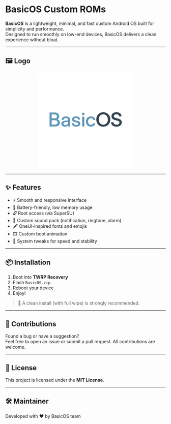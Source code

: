 # BasicOS Custom ROMs

**BasicOS** is a lightweight, minimal, and fast custom Android OS built for simplicity and performance.  
Designed to run smoothly on low-end devices, BasicOS delivers a clean experience without bloat.

---

## 🖼️ Logo

<p align="center">
  <img src="BasicOSLogo.png" alt="BasicOS Logo" width="300"/>
</p>

---

## ✨ Features

- ⚡ Smooth and responsive interface
- 🔋 Battery-friendly, low memory usage
- 🔓 Root access (via SuperSU)
- 🎵 Custom sound pack (notification, ringtone, alarm)
- 🖋️ OneUI-inspired fonts and emojis
- 🎞️ Custom boot animation
- 🧠 System tweaks for speed and stability

---

## 📦 Installation

1. Boot into **TWRP Recovery**
2. Flash `BasicOS.zip`
3. Reboot your device
4. Enjoy!

> 🔹 A clean install (with full wipe) is strongly recommended.

---

## 🤝 Contributions

Found a bug or have a suggestion?  
Feel free to open an issue or submit a pull request. All contributions are welcome.

---

## 📄 License

This project is licensed under the **MIT License**.

---

## 🛠 Maintainer

Developed with ❤️ by BasicOS team
